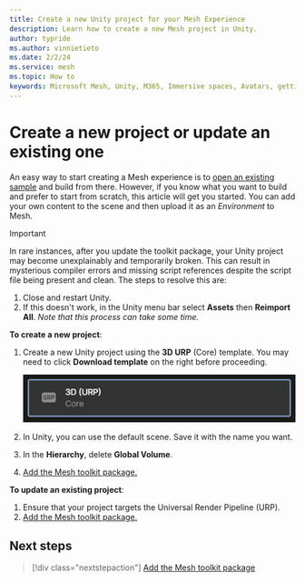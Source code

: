```yaml
---
title: Create a new Unity project for your Mesh Experience
description: Learn how to create a new Mesh project in Unity.
author: typride
ms.author: vinnietieto
ms.date: 2/2/24
ms.service: mesh
ms.topic: How to
keywords: Microsoft Mesh, Unity, M365, Immersive spaces, Avatars, getting started, documentation, features
---
```


# Create a new project or update an existing one

An easy way to start creating a Mesh experience is to [open an existing sample](../getting-started/choose-your-journey.md) and build from there. However, if you know what you want to build and prefer to start from scratch, this article will get you started. You can add your own content to the scene and then upload it as an *Environment* to Mesh.

> [!IMPORTANT]
> In rare instances, after you update the toolkit package, your Unity project may become unexplainably and temporarily broken. This can result in mysterious compiler errors and missing script references despite the script file being present and clean. The steps to resolve this are:
> 1. Close and restart Unity.
> 1. If this doesn't work, in the Unity menu bar select **Assets** then **Reimport All**. *Note that this process can take some time.*

**To create a new project**:

1. Create a new Unity project using the **3D URP** (Core) template.  You may need to click **Download template** on the right before proceeding.

    ![A screenshot of the 3D URP Core template option when you create a new Unity project.](../../media/get-started-developing-mesh/image008.png)

1. In Unity, you can use the default scene. Save it with the name you want.

1. In the **Hierarchy**, delete **Global Volume**.

1. [Add the Mesh toolkit package.](add-the-mesh-toolkit-package.md)

**To update an existing project**:

1. Ensure that your project targets the Universal Render Pipeline (URP).
1. [Add the Mesh toolkit package.](add-the-mesh-toolkit-package.md)

## Next steps

> [!div class="nextstepaction"]
> [Add the Mesh toolkit package](add-the-mesh-toolkit-package.md)
